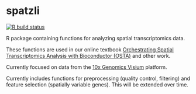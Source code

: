# spatzli

[![R build status](https://github.com/lmweber/spatzli/workflows/R-CMD-check/badge.svg)](https://github.com/lmweber/spatzli/actions)

R package containing functions for analyzing spatial transcriptomics data.

These functions are used in our online textbook [Orchestrating Spatial Transcriptomics Analysis with Bioconductor (OSTA)](https://github.com/lmweber/OSTA-base) and other work.

Currently focused on data from the [10x Genomics Visium](https://www.10xgenomics.com/products/spatial-gene-expression) platform.

Currently includes functions for preprocessing (quality control, filtering) and feature selection (spatially variable genes). This will be extended over time.

